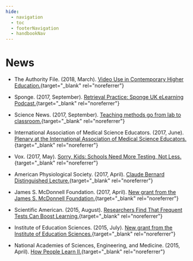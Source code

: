```yaml
---
hide:
  - navigation
  - toc
  - footerNavigation
  - handbookNav
---
```


# News
- The Authority File. (2018, March). [Video Use in Contemporary Higher Education.](https://www.choice360.org/podcasts/episode-30/){target="_blank" rel="noreferrer"}

- Sponge. (2017, September). [Retrieval Practice: Sponge UK eLearning Podcast.](https://www.spongelearning.com/blog/learning-science/knowledge-retention/retrieval-practice-with-jeff-karpicke/){target="_blank" rel="noreferrer"}

- Science News. (2017, September). [Teaching methods go from lab to classroom.](https://www.sciencenews.org/article/teaching-methods-go-lab-classroom){target="_blank" rel="noreferrer"}

- International Association of Medical Science Educators. (2017, June). [Plenary at the International Association of Medical Science Educators.](http://www.iamse.org/iamse17-plenary-speaker-highlight-pat-croskerry/){target="_blank" rel="noreferrer"}

- Vox. (2017, May). [Sorry, Kids: Schools Need More Testing, Not Less.](https://www.vox.com/the-big-idea/2017/5/31/15715308/testing-schools-education-research-learn-better){target="_blank" rel="noreferrer"}

- American Physiological Society. (2017, April). [Claude Bernard Distinguished Lecture.](https://www.adinstruments.com/blog/congratulations-jeffrey-karpicke-phd-winner-2017-claude-bernard-distinguished-lectureship-award){target="_blank" rel="noreferrer"}

- James S. McDonnell Foundation. (2017, April). [New grant from the James S. McDonnell Foundation.](https://www.bc.edu/bc-web/bcnews/nation-world-society/education/david-miele-science-of-learning.html){target="_blank" rel="noreferrer"}

- Scientific American. (2015, August). [Researchers Find That Frequent Tests Can Boost Learning.](https://www.scientificamerican.com/article/researchers-find-that-frequent-tests-can-boost-learning){target="_blank" rel="noreferrer"}

- Institute of Education Sciences. (2015, July). [New grant from the Institute of Education Sciences.](https://www.purdue.edu/newsroom/releases/2015/Q3/1.5-million-grant-to-help-students-hit-the-books-in-a-new-way.html){target="_blank" rel="noreferrer"}

- National Academies of Sciences, Engineering, and Medicine. (2015, April). [How People Learn II.](https://sites.nationalacademies.org/DBASSE/BBCSS/CurrentProjects/DBASSE_090054){target="_blank" rel="noreferrer"}
